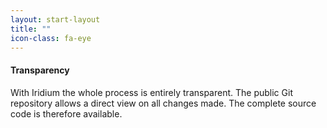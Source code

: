 ```yaml
---
layout: start-layout
title: ""
icon-class: fa-eye
---
```


#### Transparency #
With Iridium the whole process is entirely transparent. The public Git repository allows a direct view on all changes made. The complete source code is therefore available.